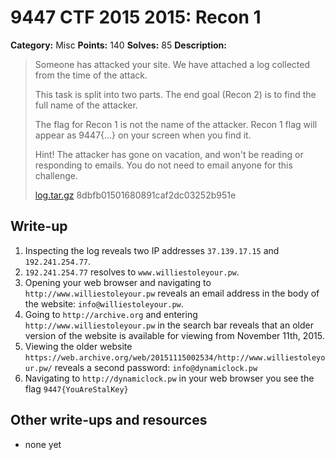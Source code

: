 # 9447 CTF 2015 2015: Recon 1

**Category:** Misc
**Points:** 140
**Solves:** 85
**Description:**

> Someone has attacked your site. We have attached a log collected from the time of the attack.
> 
> This task is split into two parts. The end goal (Recon 2) is to find the full name of the attacker.
> 
> The flag for Recon 1 is not the name of the attacker. Recon 1 flag will appear as 9447{...} on your screen when you find it.
> 
> Hint! The attacker has gone on vacation, and won't be reading or responding to emails. You do not need to email anyone for this challenge.
> 
> [log.tar.gz](./log-8dbfb01501680891caf2dc03252b951e.tar.gz)  8dbfb01501680891caf2dc03252b951e


## Write-up

1. Inspecting the log reveals two IP addresses `37.139.17.15` and `192.241.254.77`. 
2. `192.241.254.77` resolves to `www.williestoleyour.pw`. 
3. Opening your web browser and navigating to `http://www.williestoleyour.pw` reveals an email address in the body of the website: `info@williestoleyour.pw`. 
4. Going to `http://archive.org` and entering `http://www.williestoleyour.pw` in the search bar reveals that an older version of the website is available for viewing from November 11th, 2015.
5. Viewing the older website `https://web.archive.org/web/20151115002534/http://www.williestoleyour.pw/` reveals a second password: `info@dynamiclock.pw`
6. Navigating to `http://dynamiclock.pw` in your web browser you see the flag `9447{YouAreStalKey}`

## Other write-ups and resources

* none yet
